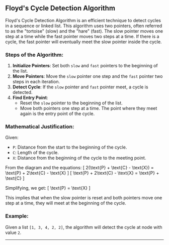 ## Floyd's Cycle Detection Algorithm

Floyd's Cycle Detection Algorithm is an efficient technique to detect cycles in a sequence or linked list. This algorithm uses two pointers, often referred to as the "tortoise" (slow) and the "hare" (fast). The slow pointer moves one step at a time while the fast pointer moves two steps at a time. If there is a cycle, the fast pointer will eventually meet the slow pointer inside the cycle.

### Steps of the Algorithm:
1. **Initialize Pointers**: Set both `slow` and `fast` pointers to the beginning of the list.
2. **Move Pointers**: Move the `slow` pointer one step and the `fast` pointer two steps in each iteration.
3. **Detect Cycle**: If the `slow` pointer and `fast` pointer meet, a cycle is detected.
4. **Find Entry Point**:
    - Reset the `slow` pointer to the beginning of the list.
    - Move both pointers one step at a time. The point where they meet again is the entry point of the cycle.

### Mathematical Justification:

Given:
- `P`: Distance from the start to the beginning of the cycle.
- `C`: Length of the cycle.
- `X`: Distance from the beginning of the cycle to the meeting point.

From the diagram and the equations:
\[ 2(\text{P} + \text{C} - \text{X}) = \text{P} + 2\text{C} - \text{X} \]
\[ \text{P} + 2\text{C} - \text{X} = \text{P} + \text{C} \]

Simplifying, we get:
\[ \text{P} = \text{X} \]

This implies that when the slow pointer is reset and both pointers move one step at a time, they will meet at the beginning of the cycle.

### Example:
Given a list `[1, 3, 4, 2, 2]`, the algorithm will detect the cycle at node with value `2`.

---
